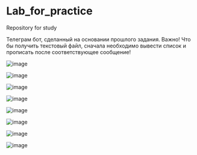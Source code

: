 # Lab_for_practice
Repository for study


Телеграм бот, сделанный на основании прошлого задания. Важно! Что бы получить текстовый файл, сначала необходимо вывести список и прописать после соответствующее сообщение!

![image](https://user-images.githubusercontent.com/85624023/123282694-6cb79e80-d513-11eb-9530-01dd71a3dc34.png)



![image](https://user-images.githubusercontent.com/85624023/123282858-88bb4000-d513-11eb-8d20-6a4e2bf1b5ea.png)



![image](https://user-images.githubusercontent.com/85624023/123282998-a1c3f100-d513-11eb-8354-624c55adcf39.png)



![image](https://user-images.githubusercontent.com/85624023/123283077-b607ee00-d513-11eb-9403-83cf791d913a.png)



![image](https://user-images.githubusercontent.com/85624023/123283178-d172f900-d513-11eb-8c49-6a70ba9bea8c.png)



![image](https://user-images.githubusercontent.com/85624023/123283292-ee0f3100-d513-11eb-9345-d98192d108d8.png)



![image](https://user-images.githubusercontent.com/85624023/123283516-231b8380-d514-11eb-85d1-527eb3698ad6.png)



![image](https://user-images.githubusercontent.com/85624023/123283584-375f8080-d514-11eb-8534-12089565286f.png)
